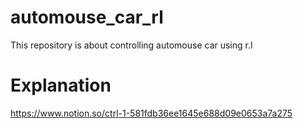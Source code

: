 # automouse_car_rl
This repository is about controlling automouse car using r.l


# Explanation 


https://www.notion.so/ctrl-1-581fdb36ee1645e688d09e0653a7a275

